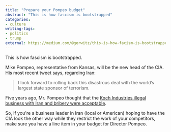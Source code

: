```yaml
---
title: "Prepare your Pompeo budget"
abstract: "This is how fascism is bootstrapped"
categories:
- culture
writing-tags:
- politics
- trump
external: https://medium.com/@gerwitz/this-is-how-facism-is-bootstrapped-e341bdb27663
---
```


This is how fascism is bootstrapped.

Mike Pompeo, representative from Kansas, will be the new head of the CIA. His most recent tweet says, regarding Iran:

> I look forward to rolling back this disastrous deal with the world’s largest state sponsor of terrorism.

Five years ago, Mr. Pompeo thought that the [Koch Industries illegal business with Iran and bribery were acceptable](https://thinkprogress.org/congressman-from-koch-uninterested-in-investigating-koch-industries-business-deals-with-iran-efd93361507c).

So, if you're a business leader in Iran (local or American) hoping to have the CIA look the other way while they restrict the work of your competitors, make sure you have a line item in your budget for Director Pompeo.
